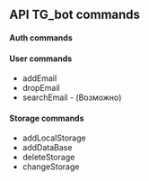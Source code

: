 ## API TG_bot commands

#### Auth commands

#### User commands
* addEmail
* dropEmail
* searchEmail - (Возможно)

#### Storage commands
* addLocalStorage
* addDataBase
* deleteStorage
* changeStorage

```json

```